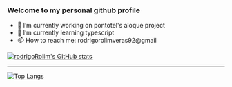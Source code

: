 ### Welcome to my personal github profile

<!--
**rodrigoRolim/rodrigoRolim** is a ✨ _special_ ✨ repository because its `README.md` (this file) appears on your GitHub profile.
-->
- 🔭 I’m currently working on pontotel's aloque project
- 🌱 I’m currently learning typescript
- 📫 How to reach me: rodrigorolimveras92@gmail

[![rodrigoRolim's GitHub stats](https://github-readme-stats.vercel.app/api?username=rodrigorolim&show_icons=true&private_count=true&theme=radical&hide_border=true&include_all_commits=true&langs_count=10)](https://github.com/rodrigoRolim/github-readme-stats)  

----

[![Top Langs](https://github-readme-stats.vercel.app/api/top-langs/?username=rodrigorolim&hide=php,c%23,vba,asp,java,pascal,kotlin,jupyternotebook,Objective%2Dc&langs_count=6&theme=radical&layout=compact&hide_border=true)](https://github.com/anuraghazra/github-readme-stats)
